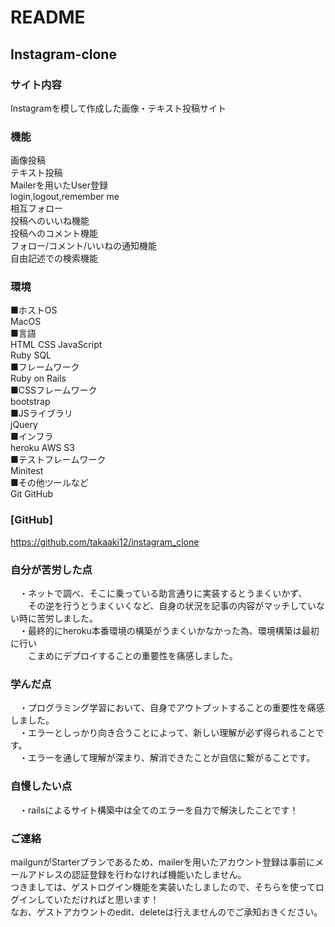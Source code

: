 # README
## Instagram-clone

### サイト内容
Instagramを模して作成した画像・テキスト投稿サイト

### 機能
画像投稿  
テキスト投稿  
Mailerを用いたUser登録  
login,logout,remember me  
相互フォロー  
投稿へのいいね機能  
投稿へのコメント機能  
フォロー/コメント/いいねの通知機能  
自由記述での検索機能  

### 環境
■ホストOS  
MacOS  
■言語  
HTML CSS JavaScript   
Ruby SQL  
■フレームワーク  
Ruby on Rails  
■CSSフレームワーク  
bootstrap  
■JSライブラリ  
jQuery  
■インフラ  
heroku AWS S3  
■テストフレームワーク  
Minitest  
■その他ツールなど  
Git GitHub  

### [GitHub]  
https://github.com/takaaki12/instagram_clone

### 自分が苦労した点  
　・ネットで調べ、そこに乗っている助言通りに実装するとうまくいかず、  
　　その逆を行うとうまくいくなど、自身の状況を記事の内容がマッチしていない時に苦労しました。  
　・最終的にheroku本番環境の構築がうまくいかなかった為、環境構築は最初に行い  
　　こまめにデプロイすることの重要性を痛感しました。  

### 学んだ点
　・プログラミング学習において、自身でアウトプットすることの重要性を痛感しました。  
　・エラーとしっかり向き合うことによって、新しい理解が必ず得られることです。  
　・エラーを通して理解が深まり、解消できたことが自信に繋がることです。  

### 自慢したい点
　・railsによるサイト構築中は全てのエラーを自力で解決したことです！  

### ご連絡
mailgunがStarterプランであるため、mailerを用いたアカウント登録は事前にメールアドレスの認証登録を行わなければ機能いたしません。  
つきましては、ゲストログイン機能を実装いたしましたので、そちらを使ってログインしていただければと思います！  
なお、ゲストアカウントのedit、deleteは行えませんのでご承知おきください。  
